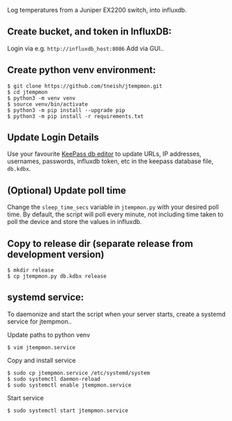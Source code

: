 Log temperatures from a Juniper EX2200 switch, into influxdb.

Create bucket, and token in InfluxDB:
-------------------------------------
Login via e.g. `http://influxdb_host:8086`
Add via GUI..

Create python venv environment:
-------------------------------
```
$ git clone https://github.com/tneish/jtempmon.git
$ cd jtempmon
$ python3 -m venv venv
$ source venv/bin/activate
$ python3 -m pip install --upgrade pip
$ python3 -m pip install -r requirements.txt
```

Update Login Details
--------------------
Use your favourite [KeePass db editor](https://keepass.info) to update URLs, IP addresses, usernames, passwords, influxdb token, etc in the keepass database file, `db.kdbx`.

(Optional) Update poll time
---------------------------
Change the `sleep_time_secs` variable in `jtempmon.py` with your desired poll time. By default, the script will poll every minute, not including time taken to poll the device and store the values in influxdb.

Copy to release dir (separate release from development version)
---------------------------------------------------------------
```
$ mkdir release
$ cp jtempmon.py db.kdbx release
```

systemd service:
------------------
To daemonize and start the script when your server starts, create a systemd service for jtempmon..

Update paths to python venv
```
$ vim jtempmon.service 
```

Copy and install service
```
$ sudo cp jtempmon.service /etc/systemd/system
$ sudo systemctl daemon-reload
$ sudo systemctl enable jtempmon.service 
```

Start service
```
$ sudo systemctl start jtempmon.service
```
